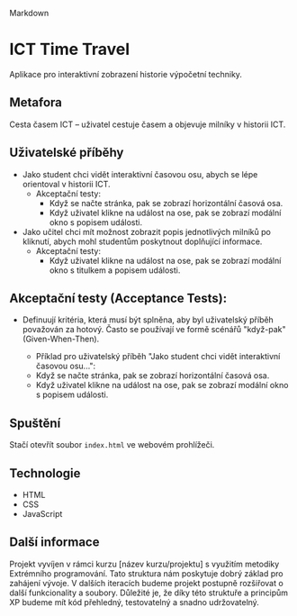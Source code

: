 Markdown

# ICT Time Travel

Aplikace pro interaktivní zobrazení historie výpočetní techniky.

## Metafora

Cesta časem ICT – uživatel cestuje časem a objevuje milníky v historii ICT.

## Uživatelské příběhy

*   Jako student chci vidět interaktivní časovou osu, abych se lépe orientoval v historii ICT.
    *   Akceptační testy:
        *   Když se načte stránka, pak se zobrazí horizontální časová osa.
        *   Když uživatel klikne na událost na ose, pak se zobrazí modální okno s popisem události.
*   Jako učitel chci mít možnost zobrazit popis jednotlivých milníků po kliknutí, abych mohl studentům poskytnout doplňující informace.
    *   Akceptační testy:
        *   Když uživatel klikne na událost na ose, pak se zobrazí modální okno s titulkem a popisem události.


## Akceptační testy (Acceptance Tests): 

*   Definuují kritéria, která musí být splněna, aby byl uživatelský příběh považován za hotový. Často se používají ve formě scénářů "když-pak" (Given-When-Then).

    *   Příklad pro uživatelský příběh "Jako student chci vidět interaktivní časovou osu...":
    *   Když se načte stránka, pak se zobrazí horizontální časová osa.
    *   Když uživatel klikne na událost na ose, pak se zobrazí modální okno s popisem události.


## Spuštění

Stačí otevřít soubor `index.html` ve webovém prohlížeči.

## Technologie

*   HTML
*   CSS
*   JavaScript

## Další informace

Projekt vyvíjen v rámci kurzu [název kurzu/projektu] s využitím metodiky Extrémního programování.
Tato struktura nám poskytuje dobrý základ pro zahájení vývoje. V dalších iteracích budeme projekt postupně rozšiřovat o další funkcionality a soubory. Důležité je, že díky této struktuře a principům XP budeme mít kód přehledný, testovatelný a snadno udržovatelný.


